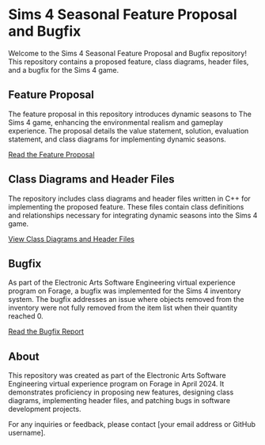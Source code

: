 # Sims 4 Seasonal Feature Proposal and Bugfix

Welcome to the Sims 4 Seasonal Feature Proposal and Bugfix repository! This repository contains a proposed feature, class diagrams, header files, and a bugfix for the Sims 4 game.

## Feature Proposal

The feature proposal in this repository introduces dynamic seasons to The Sims 4 game, enhancing the environmental realism and gameplay experience. The proposal details the value statement, solution, evaluation statement, and class diagrams for implementing dynamic seasons.

[Read the Feature Proposal](feature_proposal.md)

## Class Diagrams and Header Files

The repository includes class diagrams and header files written in C++ for implementing the proposed feature. These files contain class definitions and relationships necessary for integrating dynamic seasons into the Sims 4 game.

[View Class Diagrams and Header Files](class_diagrams_and_headers)

## Bugfix

As part of the Electronic Arts Software Engineering virtual experience program on Forage, a bugfix was implemented for the Sims 4 inventory system. The bugfix addresses an issue where objects removed from the inventory were not fully removed from the item list when their quantity reached 0.

[Read the Bugfix Report](Bug_fix)

## About

This repository was created as part of the Electronic Arts Software Engineering virtual experience program on Forage in April 2024. It demonstrates proficiency in proposing new features, designing class diagrams, implementing header files, and patching bugs in software development projects.

For any inquiries or feedback, please contact [your email address or GitHub username].


